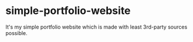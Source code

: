 # simple-portfolio-website
It's my simple portfolio website which is made with least 3rd-party sources possible.
